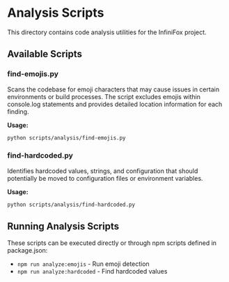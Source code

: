 # Analysis Scripts

This directory contains code analysis utilities for the InfiniFox project.

## Available Scripts

### find-emojis.py
Scans the codebase for emoji characters that may cause issues in certain environments or build processes. The script excludes emojis within console.log statements and provides detailed location information for each finding.

**Usage:**
```bash
python scripts/analysis/find-emojis.py
```

### find-hardcoded.py
Identifies hardcoded values, strings, and configuration that should potentially be moved to configuration files or environment variables.

**Usage:**
```bash
python scripts/analysis/find-hardcoded.py
```

## Running Analysis Scripts

These scripts can be executed directly or through npm scripts defined in package.json:
- `npm run analyze:emojis` - Run emoji detection
- `npm run analyze:hardcoded` - Find hardcoded values
